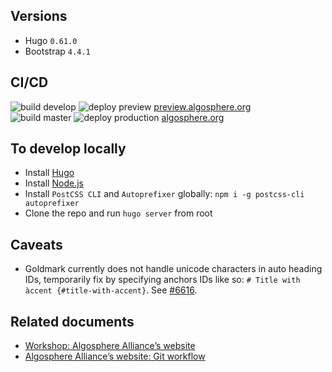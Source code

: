 ## Versions
 - Hugo `0.61.0`
 - Bootstrap `4.4.1`

## CI/CD
![build develop](https://github.com/algosphere/algo-website/workflows/build-develop/badge.svg?branch=develop) ![deploy preview](https://github.com/algosphere/algo-website/workflows/deploy-preview/badge.svg?branch=develop) [preview.algosphere.org](https://preview.algosphere.org/)  
![build master](https://github.com/algosphere/algo-website/workflows/build-master/badge.svg?branch=master) ![deploy production](https://github.com/algosphere/algo-website/workflows/deploy-production/badge.svg?branch=master) [algosphere.org](https://algosphere.org/)  

## To develop locally
- Install [Hugo](https://gohugo.io/)
- Install [Node.js](https://nodejs.org/)
- Install `PostCSS CLI` and `Autoprefixer` globally: `npm i -g postcss-cli autoprefixer`
- Clone the repo and run `hugo server` from root

## Caveats
- Goldmark currently does not handle unicode characters in auto heading IDs, temporarily fix by specifying anchors IDs like so: `# Title with àccent {#title-with-accent}`. See [#6616](https://github.com/gohugoio/hugo/issues/6616).

## Related documents
- [Workshop: Algosphere Alliance’s website](https://docs.google.com/document/d/1nXhrGaih0b8pFP8Ucf730qY53uq6WcF2PzS4Bp4ynPM/)
- [Algosphere Alliance’s website: Git workflow](https://docs.google.com/presentation/d/1HRAely6PKDnXdPcbMXSpmX0dxytzwtd9ih9-s-rTLLg/edit?usp=sharing)
